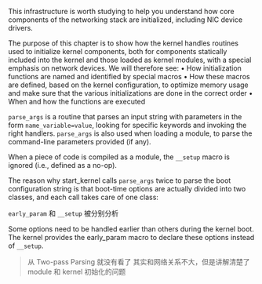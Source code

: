 This infrastructure is worth studying to help you understand how core
components of the networking stack are initialized, including NIC device drivers.

The purpose of this chapter is to show how the kernel handles routines used to initialize kernel components, both for components statically included into the kernel
and those loaded as kernel modules, with a special emphasis on network devices. We
will therefore see:
• How initialization functions are named and identified by special macros
• How these macros are defined, based on the kernel configuration, to optimize
memory usage and make sure that the various initializations are done in the correct order
• When and how the functions are executed

`parse_args` is a routine that parses an input string with parameters in the form `name_variable=value`, looking for specific keywords and invoking the right handlers. `parse_args` is also used when loading a module, to parse the command-line parameters provided (if any).

When a piece of code is compiled as a module, the `__setup` macro is ignored (i.e.,
defined as a no-op).

The reason why start_kernel calls `parse_args` twice to parse the boot configuration
string is that boot-time options are actually divided into two classes, and each call
takes care of one class:

`early_param` 和 `__setup` 被分别分析

Some options need to be handled earlier than others during the kernel boot. The
kernel provides the early_param macro to declare these options instead of `__setup`.

> 从 Two-pass Parsing 就没有看了
> 其实和网络关系不大，但是讲解清楚了 module 和 kernel 初始化的问题

